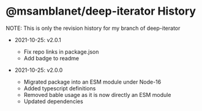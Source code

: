 # @msamblanet/deep-iterator History

NOTE: This is only the revision history for my branch of deep-iterator

- 2021-10-25: v2.0.1
  - Fix repo links in package.json
  - Add badge to readme

- 2021-10-25: v2.0.0
  - Migrated package into an ESM module under Node-16
  - Added typescript definitions
  - Removed bable usage as it is now directly an ESM module
  - Updated dependencies